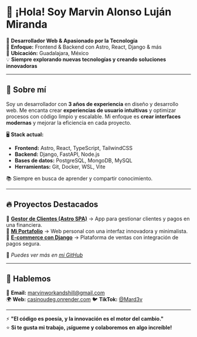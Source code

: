 # 👋 ¡Hola! Soy Marvin Alonso Luján Miranda  

🚀 **Desarrollador Web & Apasionado por la Tecnología**  
🎯 **Enfoque:** Frontend & Backend con Astro, React, Django & más  
📍 **Ubicación:** Guadalajara, México  
💡 **Siempre explorando nuevas tecnologías y creando soluciones innovadoras**  

---

## 🚀 Sobre mí  
Soy un desarrollador con **3 años de experiencia** en diseño y desarrollo web. Me encanta crear **experiencias de usuario intuitivas** y optimizar procesos con código limpio y escalable. Mi enfoque es **crear interfaces modernas** y mejorar la eficiencia en cada proyecto.  

🖥️ **Stack actual:**  
- **Frontend:** Astro, React, TypeScript, TailwindCSS  
- **Backend:** Django, FastAPI, Node.js  
- **Bases de datos:** PostgreSQL, MongoDB, MySQL  
- **Herramientas:** Git, Docker, WSL, Vite  

📚 Siempre en busca de aprender y compartir conocimiento.  

---

## 🔥 Proyectos Destacados  
🚀 **[Gestor de Clientes (Astro SPA)](nerodev.xyz)** → App para gestionar clientes y pagos en una financiera.  
🌟 **[Mi Portafolio](https://deluxe-sorbet-bcb1db.netlify.app/)** → Web personal con una interfaz innovadora y minimalista.  
💼 **[E-commerce con Django](#)** → Plataforma de ventas con integración de pagos segura.  

📌 *Puedes ver más en [mi GitHub](https://github.com/marvin7460)*  

---

## 💬 Hablemos  
📩 **Email:** [marvinworkandshill@gmail.com](mailto:marvin.dev.web@gmail.com)  
🌍 **Web:** [casinoudeg.onrender.com](https://casinoudeg.onrender.com/)
🐦 **TikTok:** [@Mard3v](https://www.tiktok.com/@Mard3v)  

---

⚡ **"El código es poesía, y la innovación es el motor del cambio."**  
⭐ **Si te gusta mi trabajo, ¡sígueme y colaboremos en algo increíble!**  

